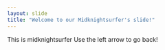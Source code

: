 ```yaml
---
layout: slide
title: "Welcome to our Midknightsurfer's slide!"
---
```

This is midknightsurfer
Use the left arrow to go back!
